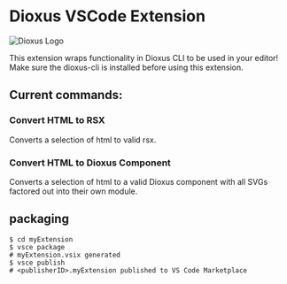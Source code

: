 # Dioxus VSCode Extension

![Dioxus Logo](https://dioxuslabs.com/guide/images/dioxuslogo_full.png)

This extension wraps functionality in Dioxus CLI to be used in your editor! Make sure the dioxus-cli is installed before using this extension.

## Current commands:

### Convert HTML to RSX
Converts a selection of html to valid rsx.

### Convert HTML to Dioxus Component

Converts a selection of html to a valid Dioxus component with all SVGs factored out into their own module.

## packaging

```
$ cd myExtension
$ vsce package
# myExtension.vsix generated
$ vsce publish
# <publisherID>.myExtension published to VS Code Marketplace
```
